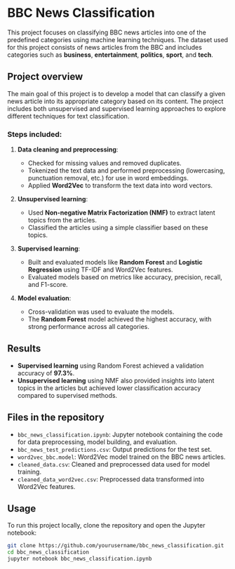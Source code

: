 # BBC News Classification

This project focuses on classifying BBC news articles into one of the predefined categories using machine learning techniques. The dataset used for this project consists of news articles from the BBC and includes categories such as **business**, **entertainment**, **politics**, **sport**, and **tech**.

## Project overview

The main goal of this project is to develop a model that can classify a given news article into its appropriate category based on its content. The project includes both unsupervised and supervised learning approaches to explore different techniques for text classification.

### Steps included:

1. **Data cleaning and preprocessing**:
   - Checked for missing values and removed duplicates.
   - Tokenized the text data and performed preprocessing (lowercasing, punctuation removal, etc.) for use in word embeddings.
   - Applied **Word2Vec** to transform the text data into word vectors.

2. **Unsupervised learning**:
   - Used **Non-negative Matrix Factorization (NMF)** to extract latent topics from the articles.
   - Classified the articles using a simple classifier based on these topics.

3. **Supervised learning**:
   - Built and evaluated models like **Random Forest** and **Logistic Regression** using TF-IDF and Word2Vec features.
   - Evaluated models based on metrics like accuracy, precision, recall, and F1-score.

4. **Model evaluation**:
   - Cross-validation was used to evaluate the models.
   - The **Random Forest** model achieved the highest accuracy, with strong performance across all categories.

## Results

- **Supervised learning** using Random Forest achieved a validation accuracy of **97.3%**.
- **Unsupervised learning** using NMF also provided insights into latent topics in the articles but achieved lower classification accuracy compared to supervised methods.

## Files in the repository

- `bbc_news_classification.ipynb`: Jupyter notebook containing the code for data preprocessing, model building, and evaluation.
- `bbc_news_test_predictions.csv`: Output predictions for the test set.
- `word2vec_bbc.model`: Word2Vec model trained on the BBC news articles.
- `cleaned_data.csv`: Cleaned and preprocessed data used for model training.
- `cleaned_data_word2vec.csv`: Preprocessed data transformed into Word2Vec features.

## Usage

To run this project locally, clone the repository and open the Jupyter notebook:

```bash
git clone https://github.com/yourusername/bbc_news_classification.git
cd bbc_news_classification
jupyter notebook bbc_news_classification.ipynb
